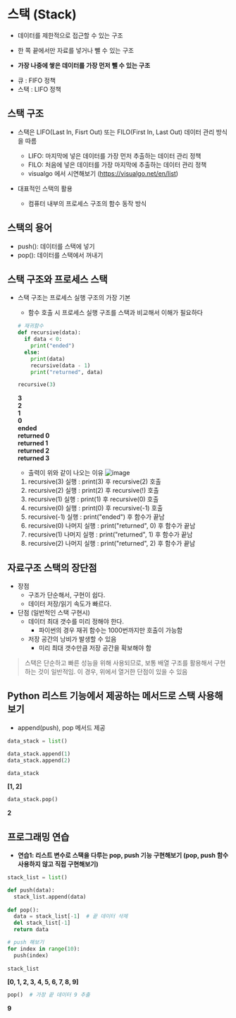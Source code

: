 # 스택 (Stack)
* 데이터를 제한적으로 접근할 수 있는 구조
 - 한 쪽 끝에서만 자료를 넣거나 뺄 수 있는 구조
* **가장 나중에 쌓은 데이터를 가장 먼저 뺄 수 있는 구조**
 - 큐 : FIFO 정책
 - 스택 : LIFO 정책
 
## 스택 구조
* 스택은 LIFO(Last In, Fisrt Out) 또는 FILO(First In, Last Out) 데이터 관리 방식을 따름
  - LIFO: 마지막에 넣은 데이터를 가장 먼저 추출하는 데이터 관리 정책
  - FILO: 처음에 넣은 데이터를 가장 마지막에 추출하는 데이터 관리 정책
  - visualgo 에서 시연해보기 (https://visualgo.net/en/list)
  
  
* 대표적인 스택의 활용
  - 컴퓨터 내부의 프로세스 구조의 함수 동작 방식
  
## 스택의 용어
* push(): 데이터를 스택에 넣기
* pop(): 데이터를 스택에서 꺼내기

## 스택 구조와 프로세스 스택
* 스택 구조는 프로세스 실행 구조의 가장 기본
  - 함수 호출 시 프로세스 실행 구조를 스택과 비교해서 이해가 필요하다
  ```python
  # 재귀함수
  def recursive(data):
    if data < 0:
      print("ended")
    else:
      print(data)
      recursive(data - 1)
      print("returned", data)
  ```
  ```python
  recursive(3)
  ```
  **3  
  2  
  1  
  0  
  ended  
  returned 0  
  returned 1  
  returned 2  
  returned 3**
    
  - 출력이 위와 같이 나오는 이유
  ![image](https://user-images.githubusercontent.com/79209568/110643948-f1e2a600-81f7-11eb-84b9-2b93ad8e9323.png)
   1. recursive(3) 실행 : print(3) 후 recursive(2) 호출
   2. recursive(2) 실행 : print(2) 후 recursive(!) 호출
   3. recursive(1) 실행 : print(1) 후 recursive(0) 호출
   4. recursive(0) 실행 : print(0) 후 recursive(-1) 호출
   5. recursive(-1) 실행 : print("ended") 후 함수가 끝남
   6. recursive(0) 나머지 실행 : print("returned", 0) 후 함수가 끝남
   7. recursive(1) 나머지 실행 : print("returned", 1) 후 함수가 끝남
   8. recursive(2) 나머지 실행 : print("returned", 2) 후 함수가 끝남
  
  
## 자료구조 스택의 장단점
* 장점
  - 구조가 단순해서, 구현이 쉽다.
  - 데이터 저장/읽기 속도가 빠르다.
* 단점 (일반적인 스택 구현시) 
  - 데이터 최대 갯수를 미리 정해야 한다. 
    - 파이썬의 경우 재귀 함수는 1000번까지만 호출이 가능함
  - 저장 공간의 낭비가 발생할 수 있음
    - 미리 최대 갯수만큼 저장 공간을 확보해야 함

> 스택은 단순하고 빠른 성능을 위해 사용되므로, 보통 배열 구조를 활용해서 구현하는 것이 일반적임.
> 이 경우, 위에서 열거한 단점이 있을 수 있음


## Python 리스트 기능에서 제공하는 메서드로 스택 사용해보기
- append(push), pop 메서드 제공
```python
data_stack = list()

data_stack.append(1)
data_stack.append(2)
```
```python
data_stack
```
**[1, 2]**

```python
data_stack.pop()
```
**2**


## 프로그래밍 연습
- **연습1: 리스트 변수로 스택을 다루는 pop, push 기능 구현해보기 (pop, push 함수 사용하지 않고 직접 구현해보기)**
```python
stack_list = list()

def push(data):
  stack_list.append(data)
  
def pop():
  data = stack_list[-1]  # 끝 데이터 삭제
  del stack_list[-1]
  return data
```
```python
# push 해보기
for index in range(10):
  push(index)
  
stack_list
```
**[0, 1, 2, 3, 4, 5, 6, 7, 8, 9]**

```python
pop()  # 가장 끝 데이터 9 추출
```
**9**



